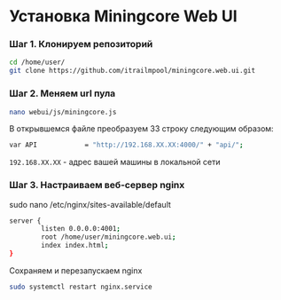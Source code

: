 # Установка Miningcore Web UI
### Шаг 1. Клонируем репозиторий
```sh
cd /home/user/
git clone https://github.com/itrailmpool/miningcore.web.ui.git
```
### Шаг 2. Меняем url пула
```sh
nano webui/js/miningcore.js
```
В открывшемся файле преобразуем 33 строку следующим образом:
```sh
var API            = "http://192.168.XX.XX:4000/" + "api/";
```
`192.168.XX.XX` - адрес вашей машины в локальной сети

### Шаг 3. Настраиваем веб-сервер nginx

sudo nano /etc/nginx/sites-available/default
```sh
server {
        listen 0.0.0.0:4001;
        root /home/user/miningcore.web.ui;
        index index.html;
}
```
Cохраняем и перезапускаем nginx
```sh
sudo systemctl restart nginx.service
```
